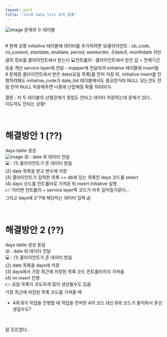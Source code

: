 ```yaml
---
layout: post
title: "ini와 date_list 로직 충돌"
---
```

![image](https://user-images.githubusercontent.com/86642180/153457507-cf59a6a6-f48f-4369-bdac-eae99550ec3f.png)
문제의 두 테이블  

<br>
# 현재 상황
initiative 테이블에 데이터를 추가하려면  
😜클라이언트 : ob_code, ini_content, startdate, enddate, period, weekorder, ✌date✌, monthdate  
저만큼의 정보를 클라이언트에서 받는다  
💻컨트롤러 : 클라이언트에서 받은 값 + 전체기간 등을 계산  
service layer에 전달 - mapper에 전달되어 initiative 테이블에 insert됨  

<br>
# 문제점  
클라이언트에서 받은 date(요일 목록)를 먼저 저장 뒤, initiative insert를 진행하려해도  
initiative_code가 date_list 테이블에서도 중요한거라 NULL 넣는것도 안됨  
만약 NULL 허용해주면 나중에 난잡해질 확률 10000%  

<br>

결론 : 저 두 테이블의 선행관계가 정립도 안되고 데이터 저장하는데 문제가 있다..  
이도저도 안되는 상황!  

<br>

# 해결방안 1 (??)
days table 생성  
![image](https://user-images.githubusercontent.com/86642180/153460403-616be1b3-7e51-47a3-89b0-2a84a51cee95.png)
😜 : date 외 데이터 전달  
💻 : (1) 클라이언트가 준 데이터 받음  
(2) date 목록을 받고 변수에 저장  
(3) 클라이언트가 입력한 목록 == db에 있는 목록인 days 코드를 select  
(4) days 코드를 컨트롤러로 가져온 뒤 insert initiative 실행  
👉 이러면 컨트롤러 + service layer쪽 코드가 아주 길어질거같다...  
그리고 days에 2^7에 해당하는 데이터 입력 必  

<br>

# 해결방안 2 (??)
days table 생성 동일  
😜 : date 외 데이터 전달  
💻 : (1) 클라이언트가 준 데이터 받음  
(2) date 목록을 days에 저장  
(3) days에서 가장 최근에 저장된 목록 코드 컨트롤러까지 가져옴  
(4) ini insert 진행  
👉 요일 목록이 과도하게 많이 생성될수도 있음  
가장 최근에 저장된 목록 코드를 가져올 때  
- A와 B가 작업을 진행할 때 작업을 먼저한 A의 코드 대신 B의 코드가 들어와서 혼선 생길수도?  

<br>

잘 모르겠다..

